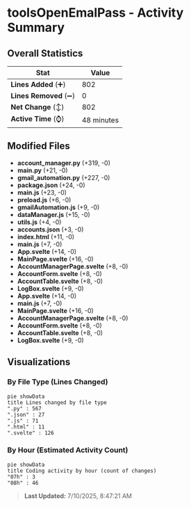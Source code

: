 # toolsOpenEmalPass - Activity Summary 

## Overall Statistics

| Stat                   | Value                                                             |
| ---------------------- | ----------------------------------------------------------------- |
| **Lines Added** (➕)   | 802                                          |
| **Lines Removed** (➖) | 0                                        |
| **Net Change** (↕)    | 802                |
| **Active Time** (⌚)   | 48 minutes |


## Modified Files
- **account_manager.py** (+319, -0)
- **main.py** (+21, -0)
- **gmail_automation.py** (+227, -0)
- **package.json** (+24, -0)
- **main.js** (+23, -0)
- **preload.js** (+6, -0)
- **gmailAutomation.js** (+9, -0)
- **dataManager.js** (+15, -0)
- **utils.js** (+4, -0)
- **accounts.json** (+3, -0)
- **index.html** (+11, -0)
- **main.js** (+7, -0)
- **App.svelte** (+14, -0)
- **MainPage.svelte** (+16, -0)
- **AccountManagerPage.svelte** (+8, -0)
- **AccountForm.svelte** (+8, -0)
- **AccountTable.svelte** (+8, -0)
- **LogBox.svelte** (+9, -0)
- **App.svelte** (+14, -0)
- **main.js** (+7, -0)
- **MainPage.svelte** (+16, -0)
- **AccountManagerPage.svelte** (+8, -0)
- **AccountForm.svelte** (+8, -0)
- **AccountTable.svelte** (+8, -0)
- **LogBox.svelte** (+9, -0)

## Visualizations

### By File Type (Lines Changed)

```mermaid
pie showData
title Lines changed by file type
".py" : 567
".json" : 27
".js" : 71
".html" : 11
".svelte" : 126
```

### By Hour (Estimated Activity Count)

```mermaid
pie showData
title Coding activity by hour (count of changes)
"07h" : 3
"08h" : 46
```


> **Last Updated:** 7/10/2025, 8:47:21 AM